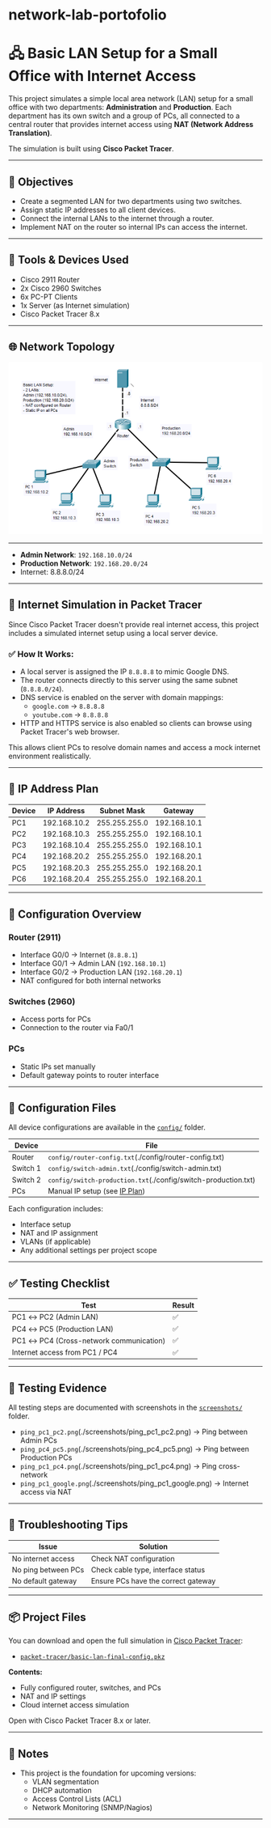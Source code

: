 # network-lab-portofolio

# 🖧 Basic LAN Setup for a Small Office with Internet Access

This project simulates a simple local area network (LAN) setup for a small office with two departments: **Administration** and **Production**. Each department has its own switch and a group of PCs, all connected to a central router that provides internet access using **NAT (Network Address Translation)**.

The simulation is built using **Cisco Packet Tracer**.

---

## 🎯 Objectives

- Create a segmented LAN for two departments using two switches.
- Assign static IP addresses to all client devices.
- Connect the internal LANs to the internet through a router.
- Implement NAT on the router so internal IPs can access the internet.

---

## 🧰 Tools & Devices Used

- Cisco 2911 Router
- 2x Cisco 2960 Switches
- 6x PC-PT Clients
- 1x Server (as Internet simulation)
- Cisco Packet Tracer 8.x

---

## 🌐 Network Topology

![Network Topology](./topologi.png)

---

- **Admin Network**: `192.168.10.0/24`
- **Production Network**: `192.168.20.0/24`
- Internet: 8.8.8.0/24

---

## 🧠 Internet Simulation in Packet Tracer

Since Cisco Packet Tracer doesn't provide real internet access, this project includes a simulated internet setup using a local server device.

### ✅ How It Works:

- A local server is assigned the IP `8.8.8.8` to mimic Google DNS.
- The router connects directly to this server using the same subnet (`8.8.8.0/24`).
- DNS service is enabled on the server with domain mappings:
  - `google.com` → `8.8.8.8`
  - `youtube.com` → `8.8.8.8`
- HTTP and HTTPS service is also enabled so clients can browse using Packet Tracer's web browser.

This allows client PCs to resolve domain names and access a mock internet environment realistically.

---

## 🧠 IP Address Plan

| Device | IP Address     | Subnet Mask     | Gateway        |
|--------|----------------|-----------------|----------------|
| PC1    | 192.168.10.2   | 255.255.255.0   | 192.168.10.1   |
| PC2    | 192.168.10.3   | 255.255.255.0   | 192.168.10.1   |
| PC3    | 192.168.10.4   | 255.255.255.0   | 192.168.10.1   |
| PC4    | 192.168.20.2   | 255.255.255.0   | 192.168.20.1   |
| PC5    | 192.168.20.3   | 255.255.255.0   | 192.168.20.1   |
| PC6    | 192.168.20.4   | 255.255.255.0   | 192.168.20.1   |

---

## 🔧 Configuration Overview

### Router (2911)

- Interface G0/0 → Internet (`8.8.8.1`)
- Interface G0/1 → Admin LAN (`192.168.10.1`)
- Interface G0/2 → Production LAN (`192.168.20.1`)
- NAT configured for both internal networks

### Switches (2960)

- Access ports for PCs
- Connection to the router via Fa0/1

### PCs

- Static IPs set manually
- Default gateway points to router interface

---

## 🔧 Configuration Files

All device configurations are available in the [`config/`](./config) folder.

| Device   | File                          |
|----------|-------------------------------|
| Router   | `config/router-config.txt`(./config/router-config.txt)    |
| Switch 1 | `config/switch-admin.txt`(./config/switch-admin.txt)     |
| Switch 2 | `config/switch-production.txt`(./config/switch-production.txt)|
| PCs      | Manual IP setup (see [IP Plan](#-ip-address-plan)) |

Each configuration includes:
- Interface setup
- NAT and IP assignment
- VLANs (if applicable)
- Any additional settings per project scope

---

## ✅ Testing Checklist

| Test                                  | Result |
|---------------------------------------|--------|
| PC1 ↔ PC2 (Admin LAN)                 | ✅     |
| PC4 ↔ PC5 (Production LAN)            | ✅     |
| PC1 ↔ PC4 (Cross-network communication)| ✅    |
| Internet access from PC1 / PC4        | ✅     |

---

## 📸 Testing Evidence

All testing steps are documented with screenshots in the [`screenshots/`](./screenshots) folder.

- `ping_pc1_pc2.png`(./screenshots/ping_pc1_pc2.png) → Ping between Admin PCs
- `ping_pc4_pc5.png`(./screenshots/ping_pc4_pc5.png) → Ping between Production PCs
- `ping_pc1_pc4.png`(./screenshots/ping_pc1_pc4.png) → Ping cross-network
- `ping_pc1_google.png`(./screenshots/ping_pc1_google.png) → Internet access via NAT

---

## 🧩 Troubleshooting Tips

| Issue                           | Solution                            |
|----------------------------------|-------------------------------------|
| No internet access               | Check NAT configuration             |
| No ping between PCs              | Check cable type, interface status  |
| No default gateway               | Ensure PCs have the correct gateway |

---

## 📦 Project Files

You can download and open the full simulation in [Cisco Packet Tracer](https://www.netacad.com/):

- [`packet-tracer/basic-lan-final-config.pkz`](./packet-tracer/basic-lan-final-config.pkt)

**Contents:**
- Fully configured router, switches, and PCs
- NAT and IP settings
- Cloud internet access simulation

Open with Cisco Packet Tracer 8.x or later.

---

## 📎 Notes

- This project is the foundation for upcoming versions:
  - VLAN segmentation
  - DHCP automation
  - Access Control Lists (ACL)
  - Network Monitoring (SNMP/Nagios)

---